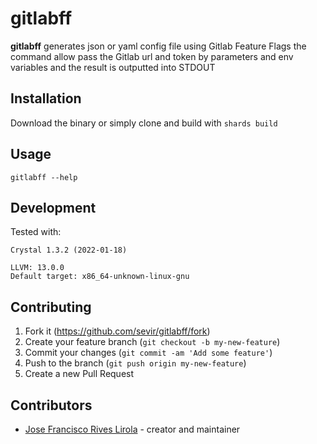 # gitlabff

**gitlabff** generates json or yaml config file using Gitlab Feature Flags
the command allow pass the Gitlab url and token by parameters and env variables and
the result is outputted into STDOUT

## Installation

Download the binary or simply clone and build with `shards build`

## Usage

```
gitlabff --help
```

## Development

Tested with:

```
Crystal 1.3.2 (2022-01-18)

LLVM: 13.0.0
Default target: x86_64-unknown-linux-gnu
```

## Contributing

1. Fork it (<https://github.com/sevir/gitlabff/fork>)
2. Create your feature branch (`git checkout -b my-new-feature`)
3. Commit your changes (`git commit -am 'Add some feature'`)
4. Push to the branch (`git push origin my-new-feature`)
5. Create a new Pull Request

## Contributors

- [Jose Francisco Rives Lirola](https://github.com/sevir) - creator and maintainer
